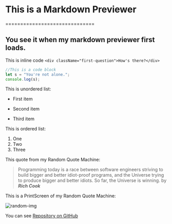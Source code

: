 # This is a Markdown Previewer
==============================
## You see it when my markdown previewer first loads.

This is inline code `<div className="first-question">How's there?</div>`

```javascript
//This is a code block
let s = "You're not alone.";
console.log(s);
```
This is unordered list:
* First item
- Second item
+ Third item

This is ordered list:

1. One
2. Two
3. Three

This quote from my Random Quote Machine:
>Programming today is a race between software engineers striving to build bigger and better idiot-proof programs, and the Universe trying to produce bigger and better idiots. So far, the Universe is winning.
  by **_Rich Cook_**
  
This is a PrintScreen of my Random Quote Machine:

![random-img](https://i.ibb.co/t4fXZdk/printscreen.jpg "PrintScreen of my Random Quote Machine")

You can see [Repository on GitHub](https://github.com/SviatlanKa/markdown-previewer)
